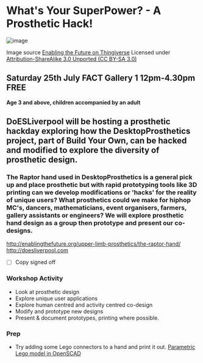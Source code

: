 # What's Your SuperPower? - A Prosthetic Hack!
![image](http://thingiverse-production-new.s3.amazonaws.com/renders/1d/20/95/d4/49/All_parts_at_100_right_single_build_plate_preview_featured.jpg)

Image source [Enabling the Future on Thingiverse](http://thingiverse-production-new.s3.amazonaws.com/renders/1d/20/95/d4/49/All_parts_at_100_right_single_build_plate_preview_featured.jpg) Licensed under [Attribution-ShareAlike 3.0 Unported (CC BY-SA 3.0)](http://creativecommons.org/licenses/by-sa/3.0/ "License Link")

## Saturday 25th July FACT Gallery 1 12pm-4.30pm FREE
**Age 3 and above, children accompanied by an adult**

## DoESLiverpool will be hosting a prosthetic hackday exploring how the **DesktopProsthetics** project, part of Build Your Own, can be hacked and modified to explore the diversity of prosthetic design. 
### The Raptor hand used in **DesktopProsthetics** is a general pick up and place prosthetic but with rapid prototyping tools like 3D printing can we develop modifications or 'hacks' for the reality of unique users? What prosthetics could we make for hiphop MC's, dancers, mathematicians, event organisers, farmers, gallery assistants or engineers?  We will explore prosthetic hand design as a group then prototype and present our co-designs.

http://enablingthefuture.org/upper-limb-prosthetics/the-raptor-hand/
http://doesliverpool.com

 * [ ] Copy signed off

### Workshop Activity
* Look at prosthetic design
* Explore unique user applications
* Explore human centred and activity centred co-design
* Modify and prototype new designs
* Present & document prototypes, printing where possible.

### Prep
 * Try adding some Lego connectors to a hand and print it out.  [Parametric Lego model in OpenSCAD](http://www.thingiverse.com/thing:178627)
